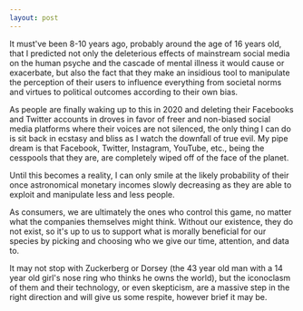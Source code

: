 ```yaml
---
layout: post
---
```


It must've been 8-10 years ago, probably around the age of 16 years old, that I predicted not only the deleterious effects of mainstream social media on the human psyche and the cascade of mental illness it would cause or exacerbate, but also the fact that they make an insidious tool to manipulate the perception of their users to influence everything from societal norms and virtues to political outcomes according to their own bias.

As people are finally waking up to this in 2020 and deleting their Facebooks and Twitter accounts in droves in favor of freer and non-biased social media platforms where their voices are not silenced, the only thing I can do is sit back in ecstasy and bliss as I watch the downfall of true evil. My pipe dream is that Facebook, Twitter, Instagram, YouTube, etc., being the cesspools that they are, are completely wiped off of the face of the planet.

Until this becomes a reality, I can only smile at the likely probability of their once astronomical monetary incomes slowly decreasing as they are able to exploit and manipulate less and less people.

As consumers, we are ultimately the ones who control this game, no matter what the companies themselves might think. Without our existence, they do not exist, so it's up to us to support what is morally beneficial for our species by picking and choosing who we give our time, attention, and data to.

It may not stop with Zuckerberg or Dorsey (the 43 year old man with a 14 year old girl's nose ring who thinks he owns the world), but the iconoclasm of them and their technology, or even skepticism, are a massive step in the right direction and will give us some respite, however brief it may be.
